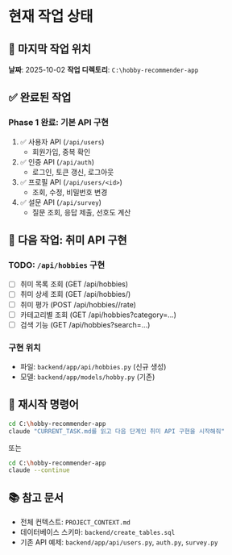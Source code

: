 # 현재 작업 상태

## 📍 마지막 작업 위치
**날짜**: 2025-10-02
**작업 디렉토리**: `C:\hobby-recommender-app`

## ✅ 완료된 작업

### Phase 1 완료: 기본 API 구현
1. ✅ 사용자 API (`/api/users`)
   - 회원가입, 중복 확인
2. ✅ 인증 API (`/api/auth`)
   - 로그인, 토큰 갱신, 로그아웃
3. ✅ 프로필 API (`/api/users/<id>`)
   - 조회, 수정, 비밀번호 변경
4. ✅ 설문 API (`/api/survey`)
   - 질문 조회, 응답 제출, 선호도 계산

## 🎯 다음 작업: 취미 API 구현

### TODO: `/api/hobbies` 구현
- [ ] 취미 목록 조회 (GET /api/hobbies)
- [ ] 취미 상세 조회 (GET /api/hobbies/<id>)
- [ ] 취미 평가 (POST /api/hobbies/<id>/rate)
- [ ] 카테고리별 조회 (GET /api/hobbies?category=...)
- [ ] 검색 기능 (GET /api/hobbies?search=...)

### 구현 위치
- 파일: `backend/app/api/hobbies.py` (신규 생성)
- 모델: `backend/app/models/hobby.py` (기존)

## 📝 재시작 명령어

```bash
cd C:\hobby-recommender-app
claude "CURRENT_TASK.md를 읽고 다음 단계인 취미 API 구현을 시작해줘"
```

또는

```bash
cd C:\hobby-recommender-app
claude --continue
```

## 📚 참고 문서
- 전체 컨텍스트: `PROJECT_CONTEXT.md`
- 데이터베이스 스키마: `backend/create_tables.sql`
- 기존 API 예제: `backend/app/api/users.py`, `auth.py`, `survey.py`
